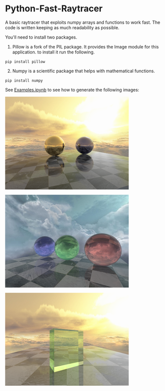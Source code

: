 # Python-Fast-Raytracer

A basic raytracer that exploits numpy arrays and functions to work fast.
The code is written keeping as much readability as possible. 

You'll need to install two packages.

1. Pillow is a fork of the PIL package.  It provides the Image module for this application.
to install it run the following.
```
pip install pillow
```
2. Numpy is a scientific package that helps with mathematical functions.
```
pip install numpy
```

See [Examples.ipynb](Examples.ipynb) to see how to generate the following images:


![N|Solid](/images/reflections.png)

![N|Solid](/images/refractions.png)

![N|Solid](/images/prism.png)
